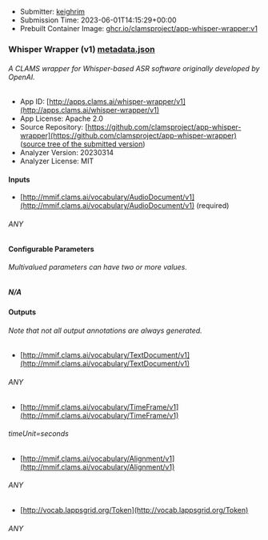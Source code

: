 
* Submitter: [keighrim](https://github.com/keighrim)
* Submission Time: 2023-06-01T14:15:29+00:00
* Prebuilt Container Image: [ghcr.io/clamsproject/app-whisper-wrapper:v1](https://github.com/clamsproject/app-whisper-wrapper/pkgs/container/app-whisper-wrapper/v1)


### Whisper Wrapper (v1) [metadata.json](metadata.json)
###### A CLAMS wrapper for Whisper-based ASR software originally developed by OpenAI.

* App ID: [http://apps.clams.ai/whisper-wrapper/v1](http://apps.clams.ai/whisper-wrapper/v1)
* App License: Apache 2.0
* Source Repository: [https://github.com/clamsproject/app-whisper-wrapper](https://github.com/clamsproject/app-whisper-wrapper) ([source tree of the submitted version](https://github.com/clamsproject/app-whisper-wrapper/tree/v1))
* Analyzer Version: 20230314
* Analyzer License: MIT


#### Inputs
* [http://mmif.clams.ai/vocabulary/AudioDocument/v1](http://mmif.clams.ai/vocabulary/AudioDocument/v1) (required)
###### ANY


#### Configurable Parameters
###### Multivalued parameters can have two or more values.

##### N/A


#### Outputs
###### Note that not all output annotations are always generated.
* [http://mmif.clams.ai/vocabulary/TextDocument/v1](http://mmif.clams.ai/vocabulary/TextDocument/v1) 
###### ANY
* [http://mmif.clams.ai/vocabulary/TimeFrame/v1](http://mmif.clams.ai/vocabulary/TimeFrame/v1) 
###### timeUnit=seconds
* [http://mmif.clams.ai/vocabulary/Alignment/v1](http://mmif.clams.ai/vocabulary/Alignment/v1) 
###### ANY
* [http://vocab.lappsgrid.org/Token](http://vocab.lappsgrid.org/Token) 
###### ANY

